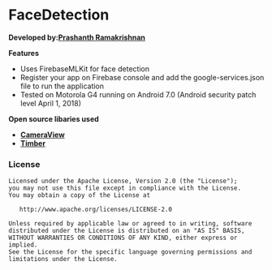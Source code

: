 FaceDetection
=======

**Developed by:[Prashanth Ramakrishnan](prashanth_r03@yahoo.co.in)**

**Features**
- Uses FirebaseMLKit for face detection
- Register your app on Firebase console and add the google-services.json file to run the application
- Tested on Motorola G4 running on Android 7.0 (Android security patch level April 1, 2018)

**Open source libaries used**
- **[CameraView](https://github.com/natario1/CameraView)**
- **[Timber](https://github.com/JakeWharton/timber)**

### License

    Licensed under the Apache License, Version 2.0 (the "License");
    you may not use this file except in compliance with the License.
    You may obtain a copy of the License at

       http://www.apache.org/licenses/LICENSE-2.0

    Unless required by applicable law or agreed to in writing, software
    distributed under the License is distributed on an "AS IS" BASIS,
    WITHOUT WARRANTIES OR CONDITIONS OF ANY KIND, either express or implied.
    See the License for the specific language governing permissions and
    limitations under the License.